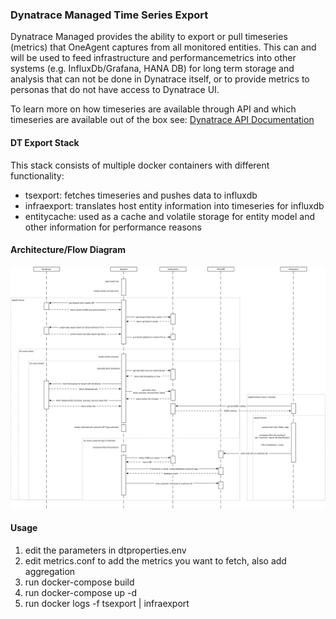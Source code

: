 ### Dynatrace Managed Time Series Export
Dynatrace Managed provides the ability to export or pull timeseries (metrics) that OneAgent captures from all monitored entities.
This can and will be used to feed infrastructure and performancemetrics into other systems (e.g. InfluxDb/Grafana, HANA DB) for long term storage and analysis that can not be done in Dynatrace itself, or to provide metrics to personas that do not have access to Dynatrace UI.

To learn more on how timeseries are available through API and which timeseries are available out of the box see:
[Dynatrace API Documentation](https://www.dynatrace.com/support/help/dynatrace-api/timeseries/how-do-i-fetch-the-metrics-of-monitored-entities/#available-timeseries)

#### DT Export Stack
This stack consists of multiple docker containers with different functionality:
 
  * tsexport: fetches timeseries and pushes data to influxdb
  * infraexport: translates host entity information into timeseries for influxdb
  * entitycache: used as a cache and volatile storage for entity model and other information for performance reasons

#### Architecture/Flow Diagram
![architecture](CCv1.x-TSExport.png)

#### Usage

 1. edit the parameters in dtproperties.env
 1. edit metrics.conf to add the metrics you want to fetch, also add aggregation
 1. run docker-compose build
 1. run docker-compose up -d
 1. run docker logs -f tsexport | infraexport